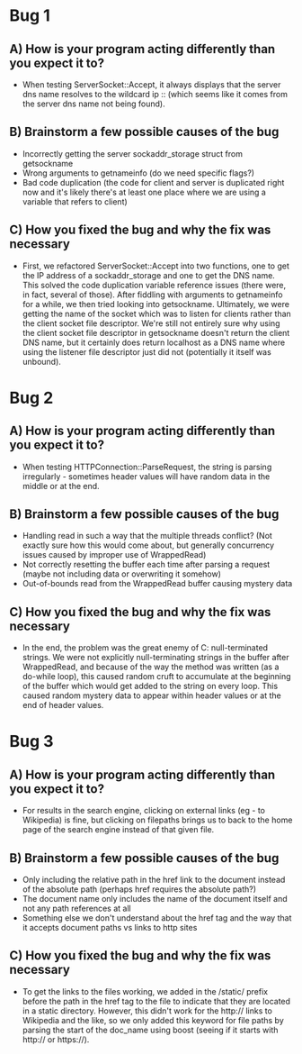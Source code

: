 # Bug 1

## A) How is your program acting differently than you expect it to?
- When testing ServerSocket::Accept, it always displays that the server dns name
  resolves to the wildcard ip :: (which seems like it comes from the server dns
  name not being found).

## B) Brainstorm a few possible causes of the bug
- Incorrectly getting the server sockaddr_storage struct from getsockname
- Wrong arguments to getnameinfo (do we need specific flags?)
- Bad code duplication (the code for client and server is duplicated right now
  and it's likely there's at least one place where we are using a variable that
  refers to client)

## C) How you fixed the bug and why the fix was necessary
- First, we refactored ServerSocket::Accept into two functions, one to get the IP
  address of a sockaddr_storage and one to get the DNS name. This solved the code
  duplication variable reference issues (there were, in fact, several of those).
  After fiddling with arguments to getnameinfo for a while, we then tried looking
  into getsockname. Ultimately, we were getting the name of the socket which was
  to listen for clients rather than the client socket file descriptor. We're still
  not entirely sure why using the client socket file descriptor in getsockname
  doesn't return the client DNS name, but it certainly does return localhost as a
  DNS name where using the listener file descriptor just did not (potentially it
  itself was unbound).


# Bug 2

## A) How is your program acting differently than you expect it to?
- When testing HTTPConnection::ParseRequest, the string is parsing irregularly -
  sometimes header values will have random data in the middle or at the end.

## B) Brainstorm a few possible causes of the bug
- Handling read in such a way that the multiple threads conflict? (Not exactly sure
  how this would come about, but generally concurrency issues caused by improper use
  of WrappedRead)
- Not correctly resetting the buffer each time after parsing a request (maybe not
  including data or overwriting it somehow)
- Out-of-bounds read from the WrappedRead buffer causing mystery data

## C) How you fixed the bug and why the fix was necessary
- In the end, the problem was the great enemy of C: null-terminated strings. We were
  not explicitly null-terminating strings in the buffer after WrappedRead, and because
  of the way the method was written (as a do-while loop), this caused random cruft to
  accumulate at the beginning of the buffer which would get added to the string on
  every loop. This caused random mystery data to appear within header values or at the
  end of header values.


# Bug 3

## A) How is your program acting differently than you expect it to?
- For results in the search engine, clicking on external links (eg - to Wikipedia) is
  fine, but clicking on filepaths brings us to back to the home page of the search
  engine instead of that given file. 

## B) Brainstorm a few possible causes of the bug
- Only including the relative path in the href link to the document instead of the absolute
  path (perhaps href requires the absolute path?)
- The document name only includes the name of the document itself and not any path references at all
- Something else we don't understand about the href tag and the way that it accepts document
  paths vs links to http sites

## C) How you fixed the bug and why the fix was necessary
- To get the links to the files working, we added in the /static/ prefix before the 
  path in the href tag to the file to indicate that they are located in a static directory. However, this didn't
  work for the http:// links to Wikipedia and the like, so we only added this keyword for file paths
  by parsing the start of the doc_name using boost (seeing if it starts with http:// or https://). 
